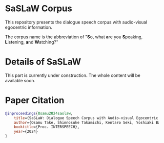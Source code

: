 # SaSLaW Corpus
This repository presents the dialogue speech corpus with audio-visual egocentric information.

The corpus name is the abbreviation of "**S**o, what **a**re you **S**peaking, **L**istening, **a**nd **W**atching?"

# Details of SaSLaW
This part is currently under construction. The whole content will be available soon.

# Paper Citation
```bibtex
@inproceedings{Osamu2024saslaw,
    title={SaSLaW: Dialogue Speech Corpus with Audio-visual Egocentric Information Toward Environment-adaptive Dialogue Speech Synthesis},
    author={Osamu Take, Shinnosuke Takamichi, Kentaro Seki, Yoshiaki Bando, Hiroshi Saruwatari},
    booktitle={Proc. INTERSPEECH},
    year={2024}
}
```
